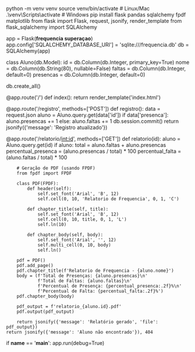 python -m venv venv
source venv/bin/activate  # Linux/Mac
.\venv\Scripts\activate  # Windows
pip install flask pandas sqlalchemy fpdf matplotlib
from flask import Flask, request, jsonify, render_template
from flask_sqlalchemy import SQLAlchemy

app = Flask(__frequencia superaçao__)
app.config['SQLALCHEMY_DATABASE_URI'] = 'sqlite:///frequencia.db'
db = SQLAlchemy(app)

class Aluno(db.Model):
    id = db.Column(db.Integer, primary_key=True)
    nome = db.Column(db.String(80), nullable=False)
    faltas = db.Column(db.Integer, default=0)
    presencas = db.Column(db.Integer, default=0)

db.create_all()

@app.route('/')
def index():
    return render_template('index.html')

@app.route('/registro', methods=['POST'])
def registro():
    data = request.json
    aluno = Aluno.query.get(data['id'])
    if data['presenca']:
        aluno.presencas += 1
    else:
        aluno.faltas += 1
    db.session.commit()
    return jsonify({'message': 'Registro atualizado'})

@app.route('/relatorio/<int:id>', methods=['GET'])
def relatorio(id):
    aluno = Aluno.query.get(id)
    if aluno:
        total = aluno.faltas + aluno.presencas
        percentual_presenca = (aluno.presencas / total) * 100
        percentual_falta = (aluno.faltas / total) * 100

        # Geração de PDF (usando FPDF)
        from fpdf import FPDF

        class PDF(FPDF):
            def header(self):
                self.set_font('Arial', 'B', 12)
                self.cell(0, 10, 'Relatorio de Frequencia', 0, 1, 'C')

            def chapter_title(self, title):
                self.set_font('Arial', 'B', 12)
                self.cell(0, 10, title, 0, 1, 'L')
                self.ln(10)

            def chapter_body(self, body):
                self.set_font('Arial', '', 12)
                self.multi_cell(0, 10, body)
                self.ln()

        pdf = PDF()
        pdf.add_page()
        pdf.chapter_title(f'Relatorio de Frequencia - {aluno.nome}')
        body = (f'Total de Presenças: {aluno.presencas}\n'
                f'Total de Faltas: {aluno.faltas}\n'
                f'Percentual de Presença: {percentual_presenca:.2f}%\n'
                f'Percentual de Falta: {percentual_falta:.2f}%')
        pdf.chapter_body(body)

        pdf_output = f'relatorio_{aluno.id}.pdf'
        pdf.output(pdf_output)

        return jsonify({'message': 'Relatório gerado', 'file': pdf_output})
    return jsonify({'message': 'Aluno não encontrado'}), 404

if __name__ == '__main__':
    app.run(debug=True)
